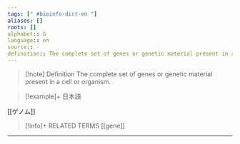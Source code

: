 ```yaml
---
tags: [" #bioinfo-dict-en "]
aliases: []
roots: []
alphabet:: G
language:: en
source:: -
definition:: The complete set of genes or genetic material present in a cell or organism.
---
```

>[!note] Definition
>The complete set of genes or genetic material present in a cell or organism.
>

>[!example]+ 日本語
> 
[[ゲノム]] 

>[!info]+ RELATED TERMS
> [[gene]]



_____

